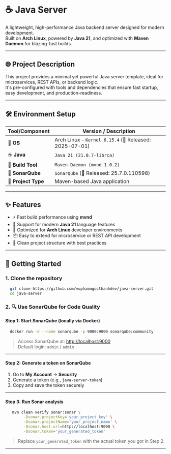 # ☕ Java Server

A lightweight, high-performance Java backend server designed for modern development.  
Built on **Arch Linux**, powered by **Java 21**, and optimized with **Maven Daemon** for blazing-fast builds.

---

## 🌐 Project Description

This project provides a minimal yet powerful Java server template, ideal for microservices, REST APIs, or backend
logic.  
It's pre-configured with tools and dependencies that ensure fast startup, easy development, and production-readiness.

---

## 🛠️ Environment Setup

| Tool/Component      | Version / Description                                  |
|---------------------|--------------------------------------------------------|
| 🐧 **OS**           | Arch Linux – `Kernel 6.15.4` (📅 Released: 2025-07-01) |
| ☕ **Java**          | `Java 21 (21.0.7-librca)`                              |
| 🚀 **Build Tool**   | `Maven Daemon (mvnd 1.0.2)`                            |
| 🧪 **SonarQube**    | `SonarQube` (📅 Released: 25.7.0.110598)               |
| 📁 **Project Type** | Maven-based Java application                           |

---

## ✨ Features

- ⚡ Fast build performance using **mvnd**
- 🧪 Support for modern **Java 21** language features
- 🔧 Optimized for **Arch Linux** developer environments
- 📦 Easy to extend for microservice or REST API development
- 📜 Clean project structure with best practices

---

## 🚀 Getting Started

### 1. Clone the repository

```bash
  git clone https://github.com/vuphamngocthanhdev/java-server.git
  cd java-server
```

### 2. 🔍 Use SonarQube for Code Quality

#### Step 1: Start SonarQube (locally via Docker)

```bash
  docker run -d --name sonarqube -p 9000:9000 sonarqube:community
```

> Access SonarQube at: [http://localhost:9000](http://localhost:9000)  
> Default login: `admin` / `admin`

---

#### Step 2: Generate a token on SonarQube

1. Go to **My Account** → **Security**
2. Generate a token (e.g., `java-server-token`)
3. Copy and save the token securely

---

#### Step 3: Run Sonar analysis

```bash
   mvn clean verify sonar:sonar \
        -Dsonar.projectKey='your_project_key' \
        -Dsonar.projectName='your_project_name' \
        -Dsonar.host.url=http://localhost:9000 \
        -Dsonar.token='your_generated_token'
```

> Replace `your_generated_token` with the actual token you got in Step 2.

---